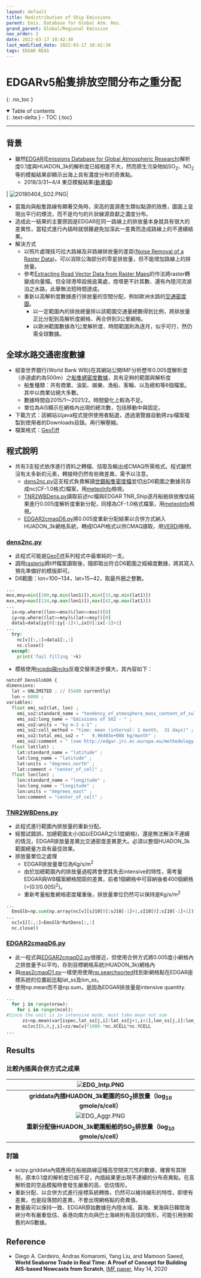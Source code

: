 ```yaml
---
layout: default
title: Redistribution of Ship Emissions
parent: Emis. Database for Global Atm. Res.
grand_parent: Global/Regional Emission
nav_order: 2
date: 2022-03-17 18:42:30
last_modified_date: 2022-03-17 18:42:34
tags: EDGAR REAS
---
```


# EDGARv5船隻排放空間分布之重分配
{: .no_toc }

<details open markdown="block">
  <summary>
    Table of contents
  </summary>
  {: .text-delta }
- TOC
{:toc}
</details>

---

## 背景
- 雖然[EDGAR(Emissions Database for Global Atmospheric Research)](https://edgar.jrc.ec.europa.eu/)解析度0.1度與HUADON_3k的解析度已經相差不大，然而原生污染物如SO<sub>2</sub>、NO<sub>2</sub>等的模擬結果卻顯示出海上具有濃度分布的奇異點。
  - 2018/3/31~4/4 東亞模擬結果([動畫檔](https://youtu.be/keO9LgCcAmo))

| ![20180404_SO2.PNG](https://github.com/sinotec2/Focus-on-Air-Quality/raw/main/assets/images/20180404_SO2.PNG)|  

- 當風向與船隻路線有顯著交角時，突高的面源產生類似點源的效應，圖面上呈現出平行的煙流，而不是均勻的片狀線源貢獻之濃度分布。
- 造成此一結果的主要原因是EDGAR在同一路線上的排放量本身就具有很大的差異性，當程式進行內插時就很難避免加深此一差異而造成路線上的不連續結果。
- 解決方式
  - 以照片處理技巧拉大路線及非路線排放量的差距([Noise Removal of a Raster Data](https://sinotec2.github.io/Focus-on-Air-Quality/utilities/GIS/noise_removal/))。可以消除公海部分的零星排放量，但不能增加路線上的排放量。
  - 參考[Extracting Road Vector Data from Raster Maps](https://www.researchgate.net/publication/227067853_Extracting_Road_Vector_Data_from_Raster_Maps)的作法將raster轉變成向量檔。但全球港埠設施逾萬處，燈塔更不計其數、還有內陸河流湖泊之水路，此舉無法短時間達成。
  - 重新以高解析度數據進行排放量的空間分配，例如歐洲水路的[交通密度圖](https://emodnet.ec.europa.eu/en/traffic-density-maps-better-understanding-maritime-traffic-0)。
    - 以一定範圍內的排放總量除以該範圍交通量總數得到比例，將排放量正比分配到高解析度網格、再合併到3公里網格。
    - 以歐洲範圍數據為1公里解析度、時間範圍則為逐月，似乎可行，然仍需全球數據。

## 全球水路交通密度數據
- 經查世界銀行(World Bank WB))在其網站公開IMF分析歷年0.005度解析度（赤道處約為500m）之[船隻總密度數據](https://datacatalog.worldbank.org/search/dataset/0037580)，具有足夠的範圍與解析度
  - 船隻種類：共有商業、油氣、娛樂、漁船、客輪、以及總和等6個檔案。其中以商業佔絕大多數。
  - 數據時間自2015/1～2021/2。時間變化上較為不足。
  - 單位為AIS顯示在網格內出現的總次數，包括移動中與固定。
- 下載方式：該網站以java程式提供使用者點選，透過瀏覽器自動將zip檔案複製到使用者的Downloads目錄。再行解壓縮。
- 檔案格式：[GeoTiff](https://sinotec2.github.io/Focus-on-Air-Quality/utilities/GIS/GeoTiff/)

## 程式說明
- 共有3支程式依序進行資料之轉檔、拮取及輸出成CMAQ所需格式。程式雖然沒有太多新的元素，轉接時仍然有些微差異，需予以注意。
  - [dens2nc.py](https://github.com/sinotec2/cmaq_relatives/blob/master/emis/EDGAR/dens2nc.py)這支程式負責解讀[世銀船隻密度檔](https://datacatalog.worldbank.org/search/dataset/0037580)並切出D6範圍之數據另存成nc(CF-1.0格式)檔案，用[meteoInfo](https://sinotec2.github.io/Focus-on-Air-Quality/utilities/Graphics/MeteoInfo/)檢視。
  - [TNR2WBDens.py](https://github.com/sinotec2/cmaq_relatives/blob/master/emis/EDGAR/TNR2WBDens.py)讀取前述nc檔與EDGAR TNR_Ship逐月船舶排放推估結果進行0.005度解析度重新分配，同樣為CF-1.0格式檔案，用[meteoInfo](https://sinotec2.github.io/Focus-on-Air-Quality/utilities/Graphics/MeteoInfo/)檢視。
  - [EDGAR2cmaqD6.py](https://github.com/sinotec2/cmaq_relatives/blob/master/emis/EDGAR/EDGAR2cmaqD6.py)將0.005度重新分配結果以合併方式納入HUADON_3k網格系統，轉成IOAPI格式以供CMAQ讀取，用[VERDI](https://sinotec2.github.io/Focus-on-Air-Quality/utilities/Graphics/VERDI/VERDI_Guide/)檢視。

### [dens2nc.py](https://github.com/sinotec2/cmaq_relatives/blob/master/emis/EDGAR/dens2nc.py)
- 此程式可能是[GeoTiff](https://sinotec2.github.io/Focus-on-Air-Quality/utilities/GIS/GeoTiff/)系列程式中最單純的一支。
- 調用[rasterio](https://rasterio.readthedocs.io/en/latest/)將tiff檔案讀取後，隨即取出符合D6範圍之經緯度數據，將其寫入預先準備好的模版即可。
- D6範圍：lon=100\~134，lat=15\~42，取最外圈之整數。

```python
...
mnx,mny=min([100,np.min(lon1)]),min([15,np.min(lat1)])
mxx,mxy=max([134,np.max(lon1)]),max([42,np.max(lat1)])
...
  ix=np.where((lon>=mnx)&(lon<=mxx))[0]
  iy=np.where((lat>=mny)&(lat<=mxy))[0]
  data1=data[iy[0]:iy[-1]+1,ix[0]:ix[-1]+1]
...
  try:
    nc[v][:,:]=data1[:,:]
    nc.close()
  except:
    print('fail filling '+k)
```  
- 模板使用[ncpdq與ncks](/Focus-on-Air-Quality/utilities/netCDF/ncks/#加長一個limited維度)反複交替來逐步擴大，其內容如下：

```python
netcdf DensGlobD6 {
dimensions:
  lat = UNLIMITED ; // (5400 currently)
  lon = 6800 ;
variables:
  float emi_so2(lat, lon) ;
    emi_so2:standard_name = "tendency_of_atmosphere_mass_content_of_sulfur_dioxide_due_to_emission" ;
    emi_so2:long_name = "Emissions of SO2 - " ;
    emi_so2:units = "kg m-2 s-1" ;
    emi_so2:cell_method = "time: mean (interval: 1 month,  31 days)" ;
    emi_so2:total_emi_so2 = "   9.96403e+008 kg/month" ;
    emi_so2:comment = " (see http://edgar.jrc.ec.europa.eu/methodology.php#12sou for the definitions of the single sources)" ;
  float lat(lat) ;
    lat:standard_name = "latitude" ;
    lat:long_name = "latitude" ;
    lat:units = "degrees_north" ;
    lat:comment = "center_of_cell" ;
  float lon(lon) ;
    lon:standard_name = "longitude" ;
    lon:long_name = "longitude" ;
    lon:units = "degrees_east" ;
    lon:comment = "center_of_cell" ;
```

### [TNR2WBDens.py](https://github.com/sinotec2/cmaq_relatives/blob/master/emis/EDGAR/TNR2WBDens.py)
- 此程式進行範圍內排放量的重新分配。
- 經嘗試錯誤，加總範圍太小(如以EDGAR之0.1度網格)，還是無法解決不連續的情況，EDGAR排放量差異比交通密度差異更大。必須以整個HUADON_3k範圍總量方具有最佳效果。    
- 排放量單位之處理
  - EDGAR排放量單位為Kg/s/m<sup>2</sup>
  - 由於加總範圍內的排放量過程將會使其失去intensive的特性，需考量EDGAR與WB檔案網格間距的差異，前者1個網格中可容納後者400個網格(=(0.1/0.005)<sup>2</sup>)。
  - 重新考量船隻網格密度權重後，排放量單位仍然可以保持是Kg/s/m<sup>2</sup>

```python
...
  EmsGlb=np.sum(np.array(nc[v][sJ10[0]:sJ10[-1]+1,sI10[0]:sI10[-1]+1]))*20*20
...
  nc[v1][:,:]=EmsGlb*RatDens[:,:]
  nc.close()
```
### [EDGAR2cmaqD6.py](https://github.com/sinotec2/cmaq_relatives/blob/master/emis/EDGAR/EDGAR2cmaqD6.py)
- 此一程式與[EDGAR2cmaqD2.py](https://raw.githubusercontent.com/sinotec2/cmaq_relatives/master/emis/EDGAR/EDGAR2cmaqD2.py)很接近，但使用合併方式將0.005度小網格內之排放量予以平均，存到目標網格系統(HUADON_3k)網格內
- 與[reas2cmaqD1.py](/Focus-on-Air-Quality/Global_Regional_Emission/REAS/reas2cmaq/#reas2cmaqd1py程式說明)一樣使用使用[np.searchsorted](https://vimsky.com/zh-tw/examples/usage/numpy-searchsorted-in-python.html)找到新網格點在EDGAR座標系統的位置起迄點lat_ss及lon_ss。
- 使用np.mean而不是np.sum，是因為EDGAR排放量是intensive quantity.

```python
...
  for j in range(nrow):
    for i in range(ncol):
#Since the unit is in intensive mode, must take mean not sum
      zz=np.mean(var[ispec,lat_ss[j,i]:lat_ss[j+1,i+1],lon_ss[j,i]:lon_ss[j+1,i+1]],axis=(0,1))
      nc[vc][0,0,j,i]=zz/mw[v]*1000.*nc.XCELL*nc.YCELL
...      
```
## Results
### 比較內插與合併方式之成果

| ![EDG_Intp.PNG](https://github.com/sinotec2/Focus-on-Air-Quality/raw/main/assets/images/EDG_Intp.PNG)|
|:--:|
| <b>griddata內插HUADON_3k範圍的SO<sub>2</sub>排放量（log<sub>10</sub> gmole/s/cell）</b>|
| ![EDG_Aggr.PNG](https://github.com/sinotec2/Focus-on-Air-Quality/raw/main/assets/images/EDG_Aggr.PNG) |
| <b>重新分配後HUADON_3k範圍船舶的SO<sub>2</sub>排放量（log<sub>10</sub> gmole/s/cell）</b>| 

### 討論
- scipy.griddata內插應用在船舶路線這種高空間突兀性的數據，確實有其限制，原本0.1度的解析度已經不足，內插結果更出現不連續的分布奇異點。在高解析度的空品模擬時會發生嚴重的高、低估情形。
- 重新分配、以合併方式進行座標系統轉換，仍然可以維持線形的特性，即使有差異，也是段落間的差異，不會出現網格點的奇異值。
- 數量級可以保持一致、EDGAR原始數據在內陸水域、黃海、東海與日韓間海峽分布有嚴重低估、香港向南方向與巴士海峽則有高估的情形，可能引用到較舊的AIS數據。

## Reference
- Diego A. Cerdeiro, Andras Komaromi, Yang Liu, and Mamoon Saeed, **World Seaborne Trade in Real Time: A Proof of Concept for Building AIS-based Nowcasts from Scratch**, [IMF paper](https://www.imf.org/en/Publications/WP/Issues/2020/05/14/World-Seaborne-Trade-in-Real-Time-A-Proof-of-Concept-for-Building-AIS-based-Nowcasts-from-49393), May 14, 2020 


